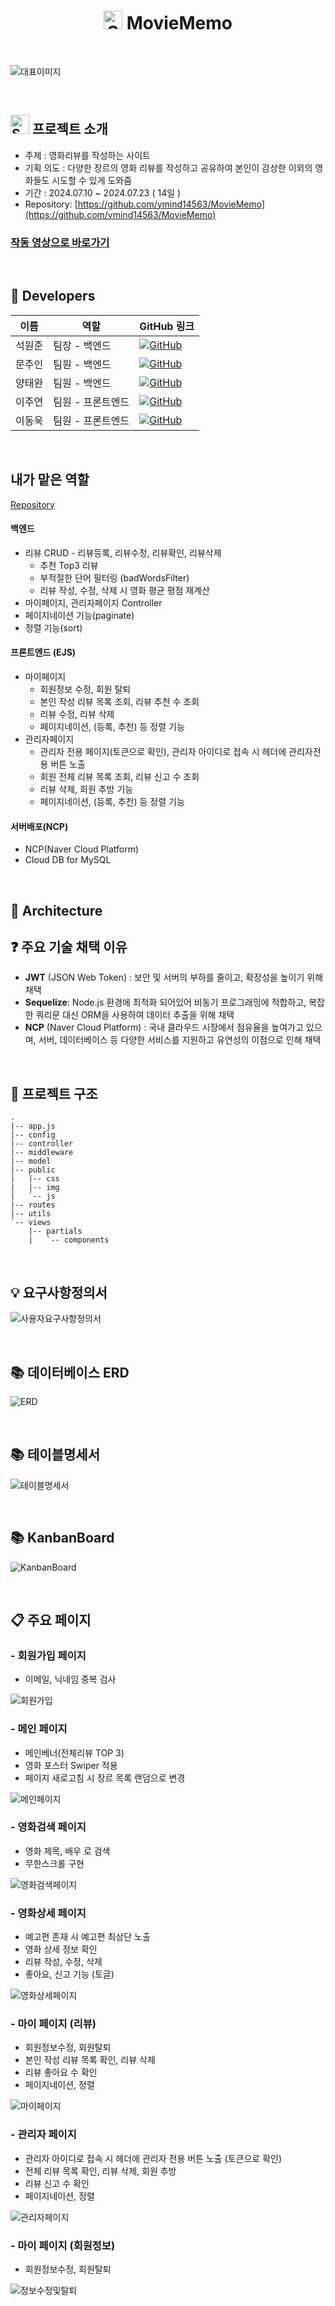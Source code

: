 
<div align="center">
  <h1> <img src="https://github.com/user-attachments/assets/9c0be396-83d4-4642-a9b9-7dd91c79ef62" alt="Smile Hub" width="30"/> MovieMemo</h1>
  <br>
</div>


![대표이미지](https://github.com/user-attachments/assets/e8aeb71e-c7a8-4b6b-8327-fbe07a825c42)

<br>

## <img src="https://github.com/user-attachments/assets/9c0be396-83d4-4642-a9b9-7dd91c79ef62" alt="Smile Hub" width="30"/> 프로젝트 소개


* 주제 : 영화리뷰를 작성하는 사이트
* 기획 의도 : 다양한 장르의 영화 리뷰를 작성하고 공유하여 본인이 감상한 이외의 영화들도 시도할 수 있게 도와줌
* 기간 : 2024.07.10 ~ 2024.07.23 ( 14일 )
* Repository: [https://github.com/ymind14563/MovieMemo](https://github.com/ymind14563/MovieMemo) 

### [작동 영상으로 바로가기](#clipboard-주요-페이지)

<br>

## :raising_hand: Developers

| 이름     | 역할              | GitHub 링크                                                                 |
|----------|-------------------|----------------------------------------------------------------------------|
| 석원준   | 팀장 - 백엔드      | [![GitHub](https://img.shields.io/badge/GitHub-181717?style=flat&logo=github&logoColor=white)](https://github.com/ymind14563) |
| 문주인   | 팀원 - 백엔드      | [![GitHub](https://img.shields.io/badge/GitHub-181717?style=flat&logo=github&logoColor=white)](https://github.com/munjuin) |
| 양태완   | 팀원 - 백엔드      | [![GitHub](https://img.shields.io/badge/GitHub-181717?style=flat&logo=github&logoColor=white)](https://github.com/behindy3359) |
| 이주연   | 팀원 - 프론트엔드  | [![GitHub](https://img.shields.io/badge/GitHub-181717?style=flat&logo=github&logoColor=white)](https://github.com/pouryourlove) |
| 이동욱   | 팀원 - 프론트엔드  | [![GitHub](https://img.shields.io/badge/GitHub-181717?style=flat&logo=github&logoColor=white)](https://github.com/anemoa) |


<br>

## 내가 맡은 역할
[Repository](https://github.com/ymind14563/MovieMemo) 
#### 백엔드
  - 리뷰 CRUD - 리뷰등록, 리뷰수정, 리뷰확인, 리뷰삭제
    - 추천 Top3 리뷰
    - 부적절한 단어 필터링 (badWordsFilter)
    - 리뷰 작성, 수정, 삭제 시 영화 평균 평점 재계산
  - 마이페이지, 관리자페이지 Controller
  - 페이지네이션 기능(paginate)
  - 정렬 기능(sort)
    
#### 프론트엔드 (EJS)
  - 마이페이지
    - 회원정보 수정, 회원 탈퇴
    - 본인 작성 리뷰 목록 조회, 리뷰 추천 수 조회
    - 리뷰 수정, 리뷰 삭제
    - 페이지네이션, (등록, 추천) 등 정렬 기능
  - 관리자페이지
    - 관리자 전용 페이지(토큰으로 확인), 관리자 아이디로 접속 시 헤더에 관리자전용 버튼 노출
    - 회원 전체 리뷰 목록 조회, 리뷰 신고 수 조회
    - 리뷰 삭제, 회원 추방 기능
    - 페이지네이션, (등록, 추천) 등 정렬 기능
      
#### 서버배포(NCP)
  - NCP(Naver Cloud Platform)
  - Cloud DB for MySQL
  

<br>


## 🧰 Architecture



## ❓ 주요 기술 채택 이유

- **JWT** (JSON Web Token) : 보안 및 서버의 부하를 줄이고, 확장성을 높이기 위해 채택
- **Sequelize**: Node.js 환경에 최적화 되어있어 비동기 프로그래밍에 적합하고, 복잡한 쿼리문 대신 ORM을 사용하여 데이터 추출을 위해 채택
- **NCP** (Naver Cloud Platform) : 국내 클라우드 시장에서 점유율을 높여가고 있으며, 서버, 데이터베이스 등 다양한 서비스를 지원하고 유연성의 이점으로 인해 채택

<br>

## 📂 프로젝트 구조

```
.
|-- app.js
|-- config
|-- controller
|-- middleware
|-- model
|-- public
|   |-- css
|   |-- img
|   `-- js
|-- routes
|-- utils
`-- views
    |-- partials
    |   `-- components
```

<br>

## :bulb: 요구사항정의서
![사용자요구사항정의서](https://github.com/user-attachments/assets/7c0068e5-e3bc-48b8-9187-bffaa91ee98f)

<br>

## 📚 데이터베이스 ERD
![ERD](https://github.com/user-attachments/assets/e6bc271b-2d6b-4616-828f-1b3a05a58c37)

<br>

## 📚 테이블명세서
![테이블명세서](https://github.com/user-attachments/assets/0d2561e9-880b-459b-bebe-a23c9a1061e8)

<br>

## 📚 KanbanBoard 
![KanbanBoard](https://github.com/user-attachments/assets/8d44c66e-bc87-41dc-8a6b-7285b4f8b4a0)

<br>


## :clipboard: 주요 페이지

### - 회원가입 페이지
- 이메일, 닉네임 중복 검사
  
![회원가입](https://github.com/user-attachments/assets/e2c08ee1-db28-4f6b-8c33-be9a993b723e)

### - 메인 페이지
- 메인베너(전체리뷰 TOP 3)
- 영화 포스터 Swiper 적용
- 페이지 새로고침 시 장르 목록 랜덤으로 변경
  
![메인페이지](https://github.com/user-attachments/assets/a98ea112-a119-43fa-b324-d236d01056ae)

### - 영화검색 페이지
- 영화 제목, 배우 로 검색
- 무한스크롤 구현
  
![영화검색페이지](https://github.com/user-attachments/assets/8e44cc7d-6b69-400d-bcb0-d20056c212aa)

### - 영화상세 페이지
- 예고편 존재 시 예고편 최상단 노출
- 영화 상세 정보 확인
- 리뷰 작성, 수정, 삭제
- 좋아요, 신고 기능 (토글)
  
![영화상세페이지](https://github.com/user-attachments/assets/4d2b2193-753a-4d3a-af73-f8b737d73c66)


### - 마이 페이지 (리뷰)
- 회원정보수정, 회원탈퇴
- 본인 작성 리뷰 목록 확인, 리뷰 삭제
- 리뷰 좋아요 수 확인
- 페이지네이션, 정렬
  
![마이페이지](https://github.com/user-attachments/assets/5917c293-af8e-4b26-9d26-14725b220ac2)

### - 관리자 페이지
- 관리자 아이디로 접속 시 헤더에 관리자 전용 버튼 노출 (토큰으로 확인)
- 전체 리뷰 목록 확인, 리뷰 삭제, 회원 추방
- 리뷰 신고 수 확인
- 페이지네이션, 정렬
   
![관리자페이지](https://github.com/user-attachments/assets/d2cf3a4e-0818-4b5d-b104-ff752eab8c9f)

### - 마이 페이지 (회원정보)
- 회원정보수정, 회원탈퇴

![정보수정및탈퇴](https://github.com/user-attachments/assets/79a5f69a-9c96-4f7a-a7d5-05e328627f5b)


